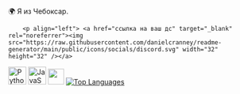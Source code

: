 <div id="header" align="center">
  <img scr="https://media.giphy.com/media/M9gbBd9nbDrOTu1Mqx/giphy.gif" width="100"/>
</div>
🌍 Я из Чебоксар.

        <p align="left"> <a href="ссылка на ваш дс" target="_blank" rel="noreferrer"><img src="https://raw.githubusercontent.com/danielcranney/readme-generator/main/public/icons/socials/discord.svg" width="32" height="32" /></a>
<p align="left">
<a href="https://www.python.org/" target="_blank" rel="noreferrer"><img src="https://raw.githubusercontent.com/danielcranney/readme-generator/main/public/icons/skills/python-colored.svg" width="36" height="36" alt="Python" /></a>
<a href="https://developer.mozilla.org/en-US/docs/Web/JavaScript" target="_blank" rel="noreferrer"><img src="https://raw.githubusercontent.com/danielcranney/readme-generator/main/public/icons/skills/javascript-colored.svg" width="36" height="36" alt="JavaScript" /></a>
<img src="https://raw.githubusercontent.com/danielcranney/readme-generator/main/public/icons/socials/github.svg" width="32" height="32" /></a>
<a href="ссылка на ваш github" align="left"><img src="https://github.com/ghjfmml/profile/edit/main/README.md" alt="Top Languages" /></a>
